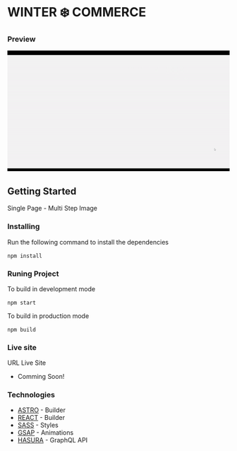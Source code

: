 # WINTER ❄️ COMMERCE

### Preview
![Preview](src/assets/image/preview.gif)

## Getting Started
Single Page - Multi Step Image
### Installing
Run the following command to install the dependencies
```
npm install
```
### Runing Project
To build in development mode
```
npm start
```
To build in production mode
```
npm build
```

### Live site
URL Live Site
 * Comming Soon!

### Technologies
* [ASTRO](https://astro.build/) - Builder
* [REACT](https://reactjs.org/) - Builder
* [SASS](https://sass-lang.com/) - Styles
* [GSAP](https://greensock.com/gsap/) - Animations
* [HASURA](https://hasura.io/) - GraphQL API
